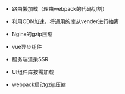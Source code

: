 - 路由懒加载（理由webpack的代码切割）

- 利用CDN加速，将通用的库从vender进行抽离

- Nginx的gzip压缩

- vue异步组件

- 服务端渲染SSR

- UI组件库按需加载

- webpack启动gzip压缩
